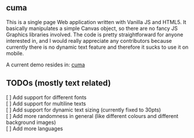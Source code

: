 ## cuma

This is a single page Web application written with Vanilla JS and HTML5. It basically manipulates a simple Canvas object, so there are no fancy JS Graphics libraries involved. The code is pretty straightforward for anyone interested in, and I would really appreciate any contributors because currently there is no dynamic text feature and therefore it sucks to use it on mobile.

A current demo resides in: [cuma](http://mehmetcan.io/cuma/)

## TODOs (mostly text related)
[ ] Add support for different fonts  
[ ] Add support for multiline texts  
[ ] Add support for dynamic text sizing (currently fixed to 30pts)  
[ ] Add more randomness in general (like different colours and different background images)   
[ ] Add more languages  
